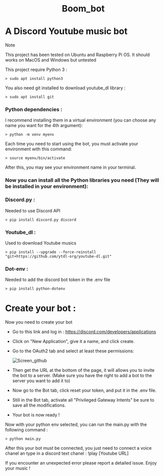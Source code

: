 <h1 align="center">
	Boom_bot
</h1>

# A Discord Youtube music bot

> [!NOTE]
> This project has been tested on Ubuntu and Raspberry Pi OS.
> It should works on MacOS and Windows but untested

This project require Python 3 :

    > sudo apt install python3

You also need git installed to download youtube_dl library :

    > sudo apt install git

### Python dependencies :

I recommend installing them in a virtual environment (you can choose any name you want for the 4th argument):

    > python -m venv myenv

Each time you need to start using the bot, you must activate your environment with this command:
    
    > source myenv/bin/activate

After this, you may see your environment name in your terminal.

### Now you can install all the Python libraries you need (They will be installed in your environment):

### Discord.py :
Needed to use Discord API

    > pip install discord.py discord    

### Youtube_dl :
Used to download Youtube musics

    > pip install --upgrade --force-reinstall "git+https://github.com/ytdl-org/youtube-dl.git"

### Dot-env :
Needed to add the discord bot token in the .env file

    > pip install python-dotenv

# Create your bot :

Now you need to create your bot

- Go to this link and log in : https://discord.com/developers/applications

- Click on "New Application", give it a name, and click create.

- Go to the OAuth2 tab and select at least these permissions:

    ![Screen_github](https://github.com/Omjihn/Boom_bot/assets/110061001/66d78cad-827d-4e29-9951-b87a3414df98)

- Then get the URL at the bottom of the page, it will allows you to invite the bot to a server. (Make sure you have the right to add a bot to the server you want to add it to)

- Now go to the Bot tab, click reset your token, and put it in the .env file.

- Still in the Bot tab, activate all "Privileged Gateway Intents" be sure to save all the modifications.

- Your bot is now ready !

Now with your python env selected, you can run the main.py with the following command :

    > python main.py

After this your bot must be connected, you just need to connect a voice chanel an type in a discord text chanel : !play [Youtube URL]

If you encounter an unexpected error please report a detailed issue.
Enjoy your music !
